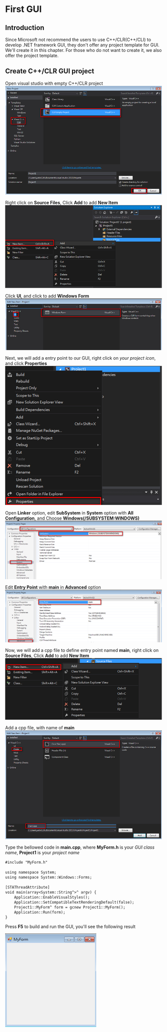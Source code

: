 # First GUI
[Chocolately]: https://chocolatey.org/
## Introduction

Since Microsoft not recommend the users to use C++/CLR(C++/CLI) to develop .NET framework GUI, they don't offer any project template for GUI. We'll create it in this chapter. For those who do not want to create it, we also offer the project template.

## Create C++/CLR GUI project

Open visual studio with empty C++/CLR project
![CreateProject](/doc/Ch2/img/2-2-1.jpg)

Right click on **Source Files**, Click **Add** to add **New Item**
![AddNewItem](/doc/Ch2/img/2-2-2.jpg)

Click **UI**, and click to add **Windows Form**
![AddWinForm](/doc/Ch2/img/2-2-3.jpg)


Next, we will add a entry point to our GUI, right click on *your project icon*, and click **Properties**
![ClickProps](/doc/Ch2/img/2-2-4.jpg)

Open **Linker** option, edit **SubSystem** in **System** option with **All Configuration**, and Choose **Windows(/SUBSYSTEM:WINDOWS)**
![SubSystem](/doc/Ch2/img/2-2-5.jpg)

Edit **Entry Point** with **main** in **Advanced** option
![EntryPoint](/doc/Ch2/img/2-2-6.jpg)

Now, we will add a cpp file to define entry point named **main**, right click on **Source Files**, Click **Add** to add **New Item**
![AddNewItem2](/doc/Ch2/img/2-2-7.jpg)

Add a cpp file, with name of **main**
![CppMain](/doc/Ch2/img/2-2-8.jpg)

Type the bellowed code in **main.cpp**, where **MyForm.h** is your *GUI class name*, **Project1** is your *project name*
    
    #include "MyForm.h"
    
    using namespace System;
    using namespace System::Windows::Forms;
    
    [STAThreadAttribute]
    void main(array<System::String^>^ argv) {
        Application::EnableVisualStyles();
        Application::SetCompatibleTextRenderingDefault(false);
        Project1::MyForm^ form = gcnew Project1::MyForm();
        Application::Run(form);
    }

    

Press **F5** to build and run the GUI, you'll see the following result

![WinForm](/doc/Ch2/img/2-2-9.jpg)


